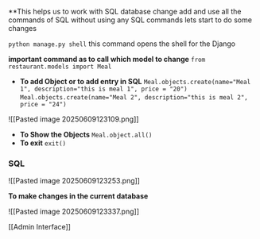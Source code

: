 
**This helps us to work with SQL database change add and use all the commands of SQL without using any SQL commands 
lets start to do some changes 

`python manage.py shell`
this command opens the shell for the Django

**important command as to call which model to change**
`from restaurant.models import Meal`

- **To add Object or to add entry in SQL**
	`Meal.objects.create(name="Meal 1", description="this is meal 1", price = "20")`
	`Meal.objects.create(name="Meal 2", description="this is meal 2", price = "24")`

![[Pasted image 20250609123109.png]]

- **To Show the Objects**
	`Meal.object.all()`
- **To exit**
	`exit()`

### SQL

![[Pasted image 20250609123253.png]]

**To make changes in the current database**

![[Pasted image 20250609123337.png]]



[[Admin Interface]]
